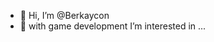 - 👋 Hi, I’m @Berkaycon
- 👀 with game development I’m interested in ...


<!---
Berkaycon/Berkaycon is a ✨ special ✨ repository because its `README.md` (this file) appears on your GitHub profile.
You can click the Preview link to take a look at your changes.
--->

